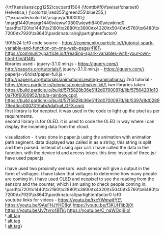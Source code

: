 {\rtf1\ansi\ansicpg1252\cocoartf1504
{\fonttbl\f0\fswiss\fcharset0 Helvetica;}
{\colortbl;\red255\green255\blue255;}
{\*\expandedcolortbl;\csgray\c100000;}
\margl1440\margr1440\vieww10800\viewh8400\viewkind0
\pard\tx720\tx1440\tx2160\tx2880\tx3600\tx4320\tx5040\tx5760\tx6480\tx7200\tx7920\tx8640\pardirnatural\qj\partightenfactor0

\f0\fs24 \cf0 code source - https://community.particle.io/t/tutorial-spark-variable-and-function-on-one-web-page/4181\
https://community.particle.io/t/reading-spark-variables-with-your-own-html-file/4148\
\
libraries used - jquery-3.1.0.min.js - https://jquery.com/\
http://paperjs.org/tutorials/\
jquery-3.1.0.min.js - https://jquery.com/\
paperjs-v0/dist/paper-full.js - http://paperjs.org/tutorials/animation/creating-animations/\
2nd tutorial - https://docs.particle.io/tutorials/topics/maker-kit/\
two libraries taken - https://build.particle.io/build/57f5828b36e51f2d0700097d/lib/57564201d100a7f0f6000952/tab/a-rainbow.cpp\
\
https://build.particle.io/build/57f5828b36e51f2d0700097d/lib/5397d8d028979ed3cc000731/tab/Adafruit_GFX.cpp\
\
first library is for neopixel. it was used in the code to light up the pixel as per requirements.\
second library is for OLED. it is used to code the OLED in way where i can display the incoming data from the cloud.\
\
visualization - it was done in paper.js using the animation with animation path segment. data displayed was called in as a string, this string is split and then parsed. instead of using ajax call. i have called the data in the function.  with the device id and access token. this time instead of three.js i have used paper.js. \
\
i have used two proximity sensors. each sensor will give a output in the form of voltages. i have taken that voltages to determine how many people are coming in. i have used OLED and neopixel to see the reading from the sensors and the counter, which i am using to check people coming in. \
\pard\tx720\tx1440\tx2160\tx2880\tx3600\tx4320\tx5040\tx5760\tx6480\tx7200\tx7920\tx8640\pardirnatural\partightenfactor0
\cf0 \
youtube links for videos - https://youtu.be/txcYWmwifYE\
https://youtu.be/9AeFHJYHD8g\
https://youtu.be/f3KUH1jb3j0\
https://youtu.be/Jv7tvrx4BTk\
https://youtu.be/C_nqWOqI9Io\
\
! [alt tag](https://github.com/abhisheksuhasmhatre/Project-2/blob/master/IMG_8924.jpg)\
! [alt tag](https://github.com/abhisheksuhasmhatre/Project-2/blob/master/IMG_8925.jpg)\
! [alt tag](https://github.com/abhisheksuhasmhatre/Project-2/blob/master/IMG_8926.jpg)}